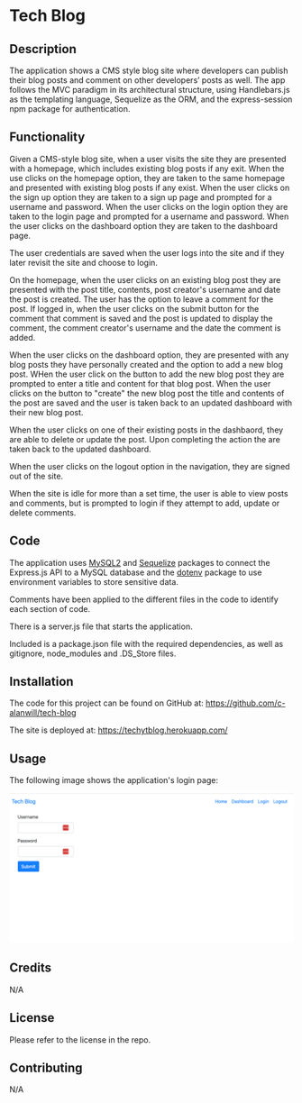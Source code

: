 # Tech Blog

## Description

The application shows a CMS style blog site where developers can publish their blog posts and comment on other developers’ posts as well. The app follows the MVC paradigm in its architectural structure, using Handlebars.js as the templating language, Sequelize as the ORM, and the express-session npm package for authentication.


## Functionality

Given a CMS-style blog site, when a user visits the site they are presented with a homepage, which includes existing blog posts if any exit.  When the use clicks on the homepage option, they are taken to the same homepage and presented with existing blog posts if any exist.  When the user clicks on the sign up option they are taken to a sign up page and prompted for a username and password.  When the user clicks on the login option they are taken to the login page and prompted for a username and password.  When the user clicks on the dashboard option they are taken to the dashboard page.

The user credentials are saved when the user logs into the site and if they later revisit the site and choose to login. 

On the homepage, when the user clicks on an existing blog post they are presented with the post title, contents, post creator's username and date the post is created.  The user has the option to leave a comment for the post.  If logged in, when the user clicks on the submit button for the comment that comment is saved and the post is updated to display the comment, the comment creator's username and the date the comment is added.

When the user clicks on the dashboard option, they are presented with any blog posts they have personally created and the option to add a new blog post.  WHen the user click on the button to add the new blog post they are prompted to enter a title and content for that blog post.  When the user clicks on the button to "create" the new blog post the title and contents of the post are saved and the user is taken back to an updated dashboard with their new blog post. 

When the user clicks on one of their existing posts in the dashbaord, they are able to delete or update the post.  Upon completing the action the are taken back to the updated dashboard.

When the user clicks on the logout option in the navigation, they are signed out of the site.

When the site is idle for more than a set time, the user is able to view posts and comments, but is prompted to login if they attempt to add, update or delete comments.

## Code

The application uses [MySQL2](https://www.npmjs.com/package/mysql2) and [Sequelize](https://www.npmjs.com/package/sequelize) packages to connect the Express.js API to a MySQL database and the [dotenv](https://www.npmjs.com/package/dotenv) package to use environment variables to store sensitive data.

Comments have been applied to the different files in the code to identify each section of code. 

There is a server.js file that starts the application.

Included is a package.json file with the required dependencies, as well as gitignore, node_modules and .DS_Store files.


## Installation

The code for this project can be found on GitHub at: https://github.com/c-alanwill/tech-blog

The site is deployed at: https://techytblog.herokuapp.com/


## Usage

The following image shows the application's login page:

![Login](./Assets/login.png)


## Credits

N/A

## License

Please refer to the license in the repo.

## Contributing

N/A